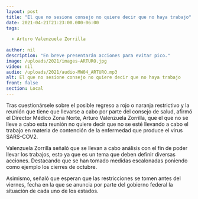 ```yaml
---
layout: post
title: "El que no sesione consejo no quiere decir que no haya trabajo"
date: 2021-04-21T21:23:00.000-06:00
tags:
  
  - Arturo Valenzuela Zorrilla
  
author: nil
description: "En breve presentarán acciones para evitar pico."
image: /uploads/2021/images-ARTURO.jpg
video: nil
audio: /uploads/2021/audio-MW04_ARTURO.mp3
alt: El que no sesione consejo no quiere decir que no haya trabajo
front: false
section: Local
---
```


Tras cuestionársele sobre el posible regreso a rojo o naranja restrictivo y la reunión que tiene que llevarse a cabo por parte del consejo de salud, afirmó el Director Médico Zona Norte, Arturo Valenzuela Zorrilla, que el que no se lleve a cabo esta reunión no quiere decir que no se esté llevando a cabo el trabajo en materia de contención de la enfermedad que produce el virus SARS-COV2.

Valenzuela Zorrilla señaló que se llevan a cabo análisis con el fin de poder llevar los trabajos, esto ya que es un tema que deben definir diversas acciones. Destacando que se han tomado medidas escalonadas poniendo como ejemplo los cierres de octubre.

Asimismo, señaló que esperan que las restricciones se tomen antes del viernes, fecha en la que se anuncia por parte del gobierno federal la situación de cada uno de los estados.

